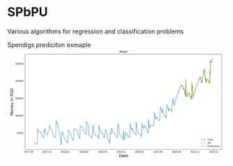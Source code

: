 # SPbPU

Various algorithms for regression and classification problems

Spendigs prediciton exmaple
![](img/spendings.png)
